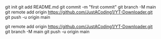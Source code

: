 git init
git add README.md
git commit -m "first commit"
git branch -M main
git remote add origin https://github.com/JustACoding1/YT-Downloader.git
git push -u origin main

git remote add origin https://github.com/JustACoding1/YT-Downloader.git
git branch -M main
git push -u origin main
